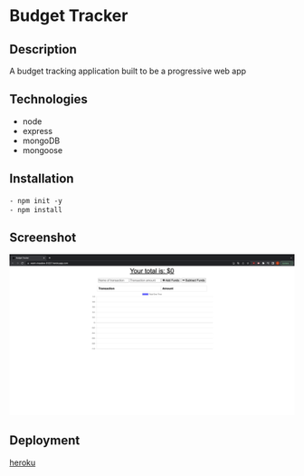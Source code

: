 # Budget Tracker 

## Description
A budget tracking application built to be a progressive web app 

## Technologies
* node
* express 
* mongoDB
* mongoose

## Installation
```
- npm init -y
- npm install
```

## Screenshot
![screenshot](public/img.png)

## Deployment
[heroku](https://warm-meadow-51227.herokuapp.com/)
